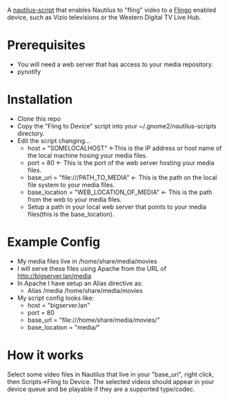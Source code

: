 A [nautilus-script](https://help.ubuntu.com/community/NautilusScriptsHowto) that enables Nautilus to "fling" video to a [Flingo](http://flingo.org) enabled device, such as Vizio televisions or the Western Digital TV Live Hub.

# Prerequisites
 - You will need a web server that has access to your media repository.
 - pynotify

# Installation
- Clone this repo 
- Copy the "Fling to Device" script into your ~/.gnome2/nautilus-scripts directory.
- Edit the script changing...
    - host = "SOMELOCALHOST" <-This is the IP address or host name of the local machine hosing your media files.
    - port = 80 <- This is the port of the web server hosting your media files.
    - base_uri = "file:///PATH_TO_MEDIA" <- This is the path on the local file system to your media files.
    - base_location = "WEB_LOCATION_OF_MEDIA" <- This is the path from the web to your media files.
    - Setup a path in your local web server that points to your media files(this is the base_location).
 
# Example Config
- My media files live in /home/share/media/movies
- I will serve these files using Apache from the URL of http://bigserver.lan/media
- In Apache I have setup an Alias directive as:
    - Alias /media /home/share/media/movies
- My script config looks like:
    - host = "bigserver.lan"
    - port = 80
    - base_url = "file:///home/share/media/movies/"
    - base_location = "media/"

# How it works
Select some video files in Nautilus that live in your "base_uri", right click, then Scripts->Fling to Device. The selected videos should appear in your device queue and be playable if they are a supported type/codec.
